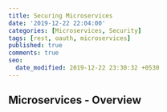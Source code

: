 ```yaml
---
title: Securing Microservices
date: '2019-12-22 22:04:00'
categories: [Microservices, Security]
tags: [rest, oauth, microservices]
published: true
comments: true 
seo:
  date_modified: 2019-12-22 23:30:32 +0530
---
```


## Microservices - Overview